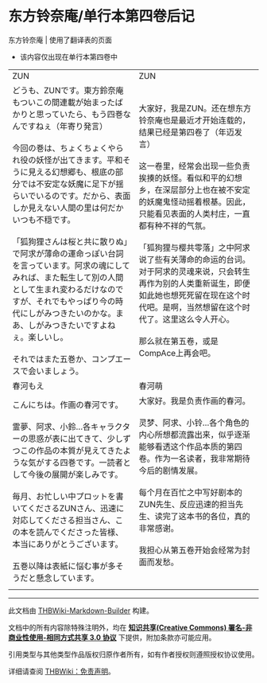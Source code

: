 # 东方铃奈庵/单行本第四卷后记

<!-- source html: G:\repos\THBWiki-Markdown-Builder\THBWikiMarkdown\Temp\main\2\2a\ns0%3A%E4%B8%9C%E6%96%B9%E9%93%83%E5%A5%88%E5%BA%B5%2F%E5%8D%95%E8%A1%8C%E6%9C%AC%E7%AC%AC%E5%9B%9B%E5%8D%B7%E5%90%8E%E8%AE%B0.html -->

东方铃奈庵 | 使用了翻译表的页面

- 该内容仅出现在单行本第四卷中

  
  

  


<table><tbody><tr class="tt-content-header" id="=-1" data-pos="&#91;&quot;=&quot;,1&#93;"><td class="tt-jah" lang="ja"><div class="poem">ZUN</div></td><td class="tt-zhh" lang="zh"><div class="poem">ZUN</div></td></tr><tr class="tt-content" id="=-2" data-pos="&#91;&quot;=&quot;,2&#93;"><td class="tt-ja" lang="ja"><div class="poem">どうも、ZUNです。東方鈴奈庵もついこの間連載が始まったばかりと思っていたら、もう四巻なんですねぇ（年寄り発言）<br><br>今回の巻は、ちょくちょくやられ役の妖怪が出てきます。平和そうに見える幻想郷も、根底の部分では不安定な妖魔に足下が揺らいでいるのです。だから、表面しか見えない人間の里は何だかいつも不穏です。<br><br>「狐狗狸さんは桜と共に散りぬ」で阿求が薄命の運命っぽい台詞を言っています。阿求の魂にしてみれば、また転生して別の人間として生まれ変わるだけなのですが、それでもやっぱり今の時代にしがみつきたいのかな。まあ、しがみつきたいですよねぇ。楽しいし。<br><br>それではまた五巻か、コンプエースで会いましょう。</div></td><td class="tt-zh" lang="zh"><div class="poem">大家好，我是ZUN。还在想东方铃奈庵也是最近才开始连载的，结果已经是第四卷了（年迈发言）<br><br>这一卷里，经常会出现一些负责挨揍的妖怪。看似和平的幻想乡，在深层部分上也在被不安定的妖魔鬼怪动摇着根基。因此，只能看见表面的人类村庄，一直都有种不祥的气氛。<br><br>「狐狗狸与樱共零落」之中阿求说了些有关薄命的命运的台词。对于阿求的灵魂来说，只会转生再作为别的人类重新诞生，即便如此她也想死死留在现在这个时代吧。是啊，当然想留在这个时代了。这里这么令人开心。<br><br>那么就在第五卷，或是CompAce上再会吧。</div></td></tr><tr class="tt-content-header" id="=-3" data-pos="&#91;&quot;=&quot;,3&#93;"><td class="tt-jah" lang="ja"><div class="poem">春河もえ</div></td><td class="tt-zhh" lang="zh"><div class="poem">春河萌</div></td></tr><tr class="tt-content" id="=-4" data-pos="&#91;&quot;=&quot;,4&#93;"><td class="tt-ja" lang="ja"><div class="poem">こんにちは。作画の春河です。<br><br>霊夢、阿求、小鈴…各キャラクターの思惑が表に出てきて、少しずつこの作品の本質が見えてきたような気がする四巻です。一読者として今後の展開が楽しみです。<br><br>毎月、お忙しい中プロットを書いてくださるZUNさん、迅速に対応してくださる担当さん、この本を読んでくださった皆様、本当にありがとうございます。<br><br>五巻以降は表紙に悩む事が多そうだと懸念しています。</div></td><td class="tt-zh" lang="zh"><div class="poem">大家好。我是负责作画的春河。<br><br>灵梦、阿求、小铃…各个角色的内心所想都流露出来，似乎逐渐能够看透这个作品本质的第四卷。作为一名读者，我非常期待今后的剧情发展。<br><br>每个月在百忙之中写好剧本的ZUN先生、反应迅速的担当先生、读完了这本书的各位，真的非常感谢。<br><br>我担心从第五卷开始会经常为封面而发愁。<br><br><br></div></td></tr></tbody></table>







---

此文档由 [THBWiki-Markdown-Builder](https://github.com/Delsin-Yu/THBWiki-Markdown-Builder) 构建。

文档中的所有内容除特殊注明外，均在 [**知识共享(Creative Commons) 署名-非商业性使用-相同方式共享 3.0 协议**](https://creativecommons.org/licenses/by-sa/3.0/deed.zh-hans) 下提供，附加条款亦可能应用。

引用类型与其他类型作品版权归原作者所有，如有作者授权则遵照授权协议使用。

详细请查阅 [THBWiki：免责声明](https://thbwiki.cc/THBWiki:%E5%85%8D%E8%B4%A3%E5%A3%B0%E6%98%8E)。


